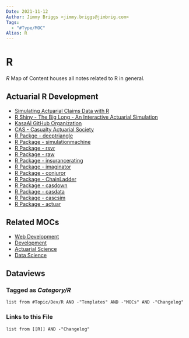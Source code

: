 ```yaml
---
Date: 2021-11-12
Author: Jimmy Briggs <jimmy.briggs@jimbrig.com>
Tags:
  - "#Type/MOC"
Alias: R
---
```


# R

*R* Map of Content houses all notes related to R in general.

## Actuarial R Development

* [Simulating Actuarial Claims Data with R](../Slipbox/Simulating%20Actuarial%20Claims%20Data%20with%20R.md)
* [R Shiny - The Big Long - An Interactive Actuarial Simulation](../Slipbox/R%20Shiny%20-%20The%20Big%20Long%20-%20An%20Interactive%20Actuarial%20Simulation.md)
  <br>
* [KasaAI GitHub Organization](../Slipbox/KasaAI%20GitHub%20Organization.md)
* [CAS - Casualty Actuarial Society](../Slipbox/CAS%20-%20Casualty%20Actuarial%20Society.md)
  <br>
* [R Packge - deeptriangle](../Slipbox/R%20Packge%20-%20deeptriangle.md)
* [R Package - simulationmachine](../Slipbox/R%20Package%20-%20simulationmachine.md)
* [R Package - rsvr](../Slipbox/R%20Package%20-%20rsvr.md)
* [R Package - raw](../Slipbox/R%20Package%20-%20raw.md)
* [R Package - insurancerating](../Slipbox/R%20Package%20-%20insurancerating.md)
* [R Package - imaginator](../Slipbox/R%20Package%20-%20imaginator.md)
* [R Package - conjuror](../Slipbox/R%20Package%20-%20conjuror.md)
* [R Package - ChainLadder](../Slipbox/R%20Package%20-%20ChainLadder.md)
* [R Package - casdown](../Slipbox/R%20Package%20-%20casdown.md)
* [R Package - casdata](../Slipbox/R%20Package%20-%20casdata.md)
* [R Package - cascsim](../Slipbox/R%20Package%20-%20cascsim.md)
* [R Package - actuar](../Slipbox/R%20Package%20-%20actuar.md)

## Related MOCs

* [Web Development](Web%20Development.md)
* [Development](Development.md)
* [Actuarial Science](Actuarial%20Science.md)
* [Data Science](Data%20Science.md)

## Dataviews

### Tagged as *Category/R*

````dataview
list from #Topic/Dev/R AND -"Templates" AND -"MOCs" AND -"Changelog"
````

### Links to this File

````dataview
list from [[R]] AND -"Changelog"
````
